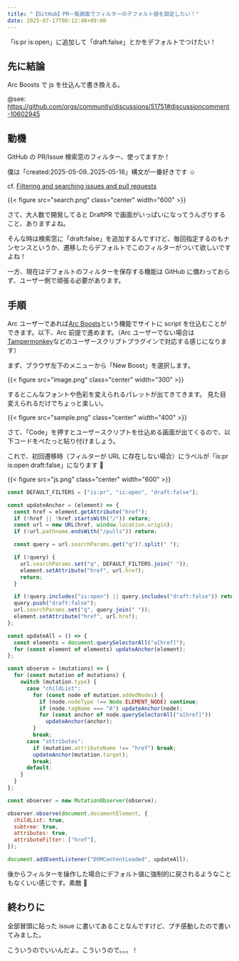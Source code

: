```yaml
---
title: "【GitHub】PR一覧画面でフィルターのデフォルト値を設定したい！"
date: 2025-07-17T00:12:48+09:00
---
```


「is:pr is:open」に追加して「draft:false」とかをデフォルトでつけたい！

<!--more-->

## 先に結論

Arc Boosts で js を仕込んで書き換える。

@see: https://github.com/orgs/community/discussions/51751#discussioncomment-10602945

## 動機

GitHub の PR/Issue 検索窓のフィルター、使ってますか！

僕は「created:2025-05-09..2025-05-16」構文が一番好きです ☺️

cf. [Filtering and searching issues and pull requests](https://docs.github.com/en/issues/tracking-your-work-with-issues/using-issues/filtering-and-searching-issues-and-pull-requests)

{{< figure src="search.png" class="center" width="600" >}}

さて、大人数で開発してると DraftPR で画面がいっぱいになってうんざりすること、ありますよね。

そんな時は検索窓に「draft:false」を追加するんですけど、毎回指定するのもナンセンスというか、遷移したらデフォルトでこのフィルターがついて欲しいですよね！

一方、現在はデフォルトのフィルターを保存する機能は GitHub に備わっておらず、ユーザー側で頑張る必要があります。

## 手順

Arc ユーザーであれば[Arc Boosts](https://arcboosts.com/boosts)という機能でサイトに script を仕込むことができます。以下、Arc 前提で進めます。（Arc ユーザーでない場合は[Tampermonkey](https://chromewebstore.google.com/detail/tampermonkey/dhdgffkkebhmkfjojejmpbldmpobfkfo?hl=en)などのユーザースクリプトプラグインで対応する感じになります）

まず、ブラウザ左下のメニューから「New Boost」を選択します。

{{< figure src="image.png" class="center" width="300" >}}

するとこんなフォントや色彩を変えられるパレットが出てきてきます。
見た目変えられるだけでちょっと楽しい。

{{< figure src="sample.png" class="center" width="400" >}}

さて、「Code」を押すとユーザースクリプトを仕込める画面が出てくるので、以下コードをぺたっと貼り付けましょう。

これで、初回遷移時（フィルターが URL に存在しない場合）にラベルが「is:pr is:open draft:false」になります 👏

{{< figure src="js.png" class="center" width="600" >}}

```js
const DEFAULT_FILTERS = ["is:pr", "is:open", "draft:false"];

const updateAnchor = (element) => {
  const href = element.getAttribute("href");
  if (!href || !href.startsWith("/")) return;
  const url = new URL(href, window.location.origin);
  if (!url.pathname.endsWith("/pulls")) return;

  const query = url.searchParams.get("q")?.split(" ");

  if (!query) {
    url.searchParams.set("q", DEFAULT_FILTERS.join(" "));
    element.setAttribute("href", url.href);
    return;
  }

  if (!query.includes("is:open") || query.includes("draft:false")) return;
  query.push("draft:false");
  url.searchParams.set("q", query.join(" "));
  element.setAttribute("href", url.href);
};

const updateAll = () => {
  const elements = document.querySelectorAll("a[href]");
  for (const element of elements) updateAnchor(element);
};

const observe = (mutations) => {
  for (const mutation of mutations) {
    switch (mutation.type) {
      case "childList":
        for (const node of mutation.addedNodes) {
          if (node.nodeType !== Node.ELEMENT_NODE) continue;
          if (node.tagName === "A") updateAnchor(node);
          for (const anchor of node.querySelectorAll("a[href]"))
            updateAnchor(anchor);
        }
        break;
      case "attributes":
        if (mutation.attributeName !== "href") break;
        updateAnchor(mutation.target);
        break;
      default:
    }
  }
};

const observer = new MutationObserver(observe);

observer.observe(document.documentElement, {
  childList: true,
  subtree: true,
  attributes: true,
  attributeFilter: ["href"],
});

document.addEventListener("DOMContentLoaded", updateAll);
```

後からフィルターを操作した場合にデフォルト値に強制的に戻されるようなこともなくいい感じです。素敵 👏

## 終わりに

全部冒頭に貼った issue に書いてあることなんですけど、プチ感動したので書いてみました。

こういうのでいいんだよ。こういうので。。。！
